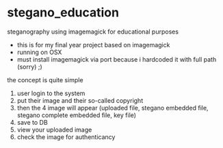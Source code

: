 stegano_education
=================

steganography using imagemagick for educational purposes

- this is for my final year project based on imagemagick
- running on OSX
- must install imagemagick via port because i hardcoded it with full path (sorry) ;)

the concept is quite simple
1. user login to the system
2. put their image and their so-called copyright
3. then the 4 image will appear (uploaded file, stegano embedded file, stegano complete embedded file, key file)
4. save to DB
5. view your uploaded image
6. check the image for authenticancy
